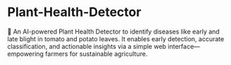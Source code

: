 # Plant-Health-Detector
🌿 An AI-powered Plant Health Detector to identify diseases like early and late blight in tomato and potato leaves. It enables early detection, accurate classification, and actionable insights via a simple web interface—empowering farmers for sustainable agriculture.

